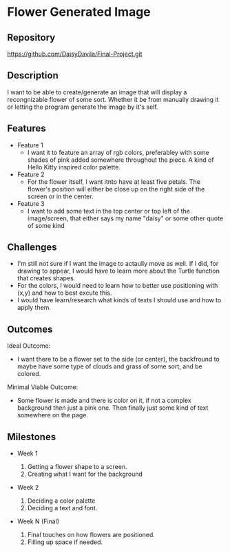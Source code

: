 # Flower Generated Image

## Repository
https://github.com/DaisyDavila/Final-Project.git 
<Link to your project's public GitHub respository>


## Description
I want to be able to create/generate an image that will display a recongnizable flower of some sort. 
Whether it be from manually drawing it or letting the program generate the image by it's self.


## Features
- Feature 1
	- I want it to feature an array of rgb colors, preferabley with some shades of pink added somewhere throughout the 	  piece. A kind of Hello Kitty inspired color palette. 
- Feature 2
	- For the flower itself, I want itnto have at least five petals. The flower's position will either be close up on 	  the right side of the screen or in the center.  
- Feature 3 
	- I want to add some text in the top center or top left of the image/screen, that either says my name "daisy" or 	 some other quote of some kind

## Challenges
- I'm still not sure if I want the image to actaully move as well. If I did, for drawing to appear, I would have to learn 
  more about the Turtle function that creates shapes.
- For the colors, I would need to learn how to better use positioning with (x,y) and how to best excute this.
- I would have learn/research what kinds of texts I should use and how to apply them.

## Outcomes
Ideal Outcome:
- I want there to be a flower set to the side (or center), the backfround to maybe have some type of clouds and grass of some sort, and be colored. 

Minimal Viable Outcome:
- Some flower is made and there is color on it, if not a complex background then just a pink one. Then finally just some kind of text somewhere on the page.

## Milestones

- Week 1
  1. Getting a flower shape to a screen. 
  2. Creating what I want for the background

- Week 2
  1. Deciding a color palette 
  2. Deciding a text and font.

- Week N (Final)
  1. Final touches on how flowers are positioned.
  2. Filling up space if needed.
